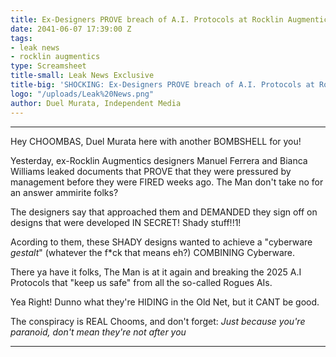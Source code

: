 ```yaml
---
title: Ex-Designers PROVE breach of A.I. Protocols at Rocklin Augmentics!
date: 2041-06-07 17:39:00 Z
tags:
- leak news
- rocklin augmentics
type: Screamsheet
title-small: Leak News Exclusive
title-big: 'SHOCKING: Ex-Designers PROVE breach of A.I. Protocols at Rocklin Augmentics!'
logo: "/uploads/Leak%20News.png"
author: Duel Murata, Independent Media
---
```


---
Hey CHOOMBAS, Duel Murata here with another BOMBSHELL for you!

Yesterday, ex-Rocklin Augmentics designers Manuel Ferrera and Bianca Williams leaked documents that PROVE that they were pressured by management before they were FIRED weeks ago. The Man don't take no for an answer ammirite folks?

The designers say that approached them and DEMANDED they sign off on designs that were developed IN SECRET! Shady stuff!!1!

Acording to them, these SHADY designs wanted to achieve a "cyberware *gestalt*" (whatever the f*ck that means eh?) COMBINING Cyberware. 

There ya have it folks, The Man is at it again and breaking the 2025 A.I Protocols that "keep us safe" from all the so-called Rogues AIs. 

Yea Right! Dunno what they're HIDING in the Old Net, but it CANT be good.

The conspiracy is REAL Chooms, and don't forget: 
*Just because you're paranoid, don't mean they're not after you*

---
